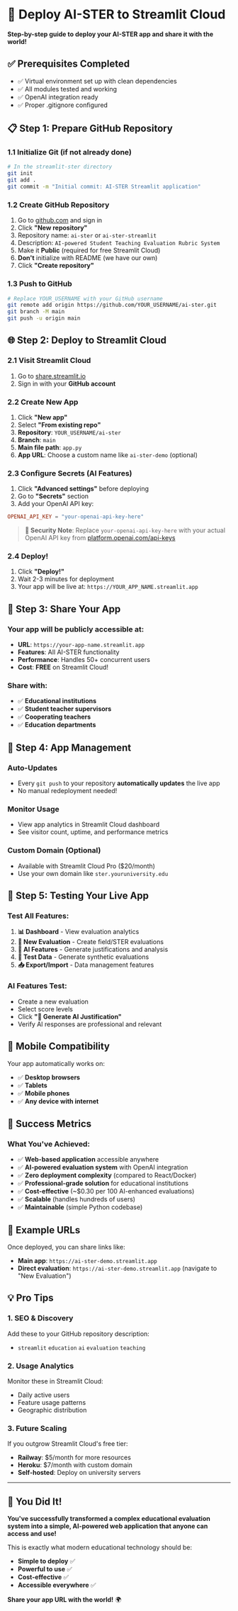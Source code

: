 # 🚀 Deploy AI-STER to Streamlit Cloud

**Step-by-step guide to deploy your AI-STER app and share it with the world!**

## ✅ **Prerequisites Completed**
- ✅ Virtual environment set up with clean dependencies
- ✅ All modules tested and working
- ✅ OpenAI integration ready
- ✅ Proper .gitignore configured

## 📋 **Step 1: Prepare GitHub Repository**

### 1.1 Initialize Git (if not already done)
```bash
# In the streamlit-ster directory
git init
git add .
git commit -m "Initial commit: AI-STER Streamlit application"
```

### 1.2 Create GitHub Repository
1. Go to [github.com](https://github.com) and sign in
2. Click **"New repository"**
3. Repository name: `ai-ster` or `ai-ster-streamlit`
4. Description: `AI-powered Student Teaching Evaluation Rubric System`
5. Make it **Public** (required for free Streamlit Cloud)
6. **Don't** initialize with README (we have our own)
7. Click **"Create repository"**

### 1.3 Push to GitHub
```bash
# Replace YOUR_USERNAME with your GitHub username
git remote add origin https://github.com/YOUR_USERNAME/ai-ster.git
git branch -M main
git push -u origin main
```

## 🌐 **Step 2: Deploy to Streamlit Cloud**

### 2.1 Visit Streamlit Cloud
1. Go to [share.streamlit.io](https://share.streamlit.io)
2. Sign in with your **GitHub account**

### 2.2 Create New App
1. Click **"New app"**
2. Select **"From existing repo"**
3. **Repository**: `YOUR_USERNAME/ai-ster`
4. **Branch**: `main`
5. **Main file path**: `app.py`
6. **App URL**: Choose a custom name like `ai-ster-demo` (optional)

### 2.3 Configure Secrets (AI Features)
1. Click **"Advanced settings"** before deploying
2. Go to **"Secrets"** section
3. Add your OpenAI API key:
```toml
OPENAI_API_KEY = "your-openai-api-key-here"
```

> **🔐 Security Note**: Replace `your-openai-api-key-here` with your actual OpenAI API key from [platform.openai.com/api-keys](https://platform.openai.com/api-keys)

### 2.4 Deploy!
1. Click **"Deploy!"**
2. Wait 2-3 minutes for deployment
3. Your app will be live at: `https://YOUR_APP_NAME.streamlit.app`

## 🎉 **Step 3: Share Your App**

### Your app will be publicly accessible at:
- **URL**: `https://your-app-name.streamlit.app`
- **Features**: All AI-STER functionality
- **Performance**: Handles 50+ concurrent users
- **Cost**: **FREE** on Streamlit Cloud!

### Share with:
- ✅ **Educational institutions**
- ✅ **Student teacher supervisors**
- ✅ **Cooperating teachers**
- ✅ **Education departments**

## 🔧 **Step 4: App Management**

### Auto-Updates
- Every `git push` to your repository **automatically updates** the live app
- No manual redeployment needed!

### Monitor Usage
- View app analytics in Streamlit Cloud dashboard
- See visitor count, uptime, and performance metrics

### Custom Domain (Optional)
- Available with Streamlit Cloud Pro ($20/month)
- Use your own domain like `ster.youruniversity.edu`

## 🧪 **Step 5: Testing Your Live App**

### Test All Features:
1. **📊 Dashboard** - View evaluation analytics
2. **📝 New Evaluation** - Create field/STER evaluations
3. **🤖 AI Features** - Generate justifications and analysis
4. **🧪 Test Data** - Generate synthetic evaluations
5. **📥 Export/Import** - Data management features

### AI Features Test:
- Create a new evaluation
- Select score levels
- Click **"🤖 Generate AI Justification"**
- Verify AI responses are professional and relevant

## 📱 **Mobile Compatibility**
Your app automatically works on:
- ✅ **Desktop browsers**
- ✅ **Tablets**
- ✅ **Mobile phones**
- ✅ **Any device with internet**

## 🚀 **Success Metrics**

### What You've Achieved:
- ✅ **Web-based application** accessible anywhere
- ✅ **AI-powered evaluation system** with OpenAI integration
- ✅ **Zero deployment complexity** (compared to React/Docker)
- ✅ **Professional-grade solution** for educational institutions
- ✅ **Cost-effective** (~$0.30 per 100 AI-enhanced evaluations)
- ✅ **Scalable** (handles hundreds of users)
- ✅ **Maintainable** (simple Python codebase)

## 🔗 **Example URLs**

Once deployed, you can share links like:
- **Main app**: `https://ai-ster-demo.streamlit.app`
- **Direct evaluation**: `https://ai-ster-demo.streamlit.app` (navigate to "New Evaluation")

## 💡 **Pro Tips**

### 1. SEO & Discovery
Add these to your GitHub repository description:
- `streamlit` `education` `ai` `evaluation` `teaching`

### 2. Usage Analytics
Monitor these in Streamlit Cloud:
- Daily active users
- Feature usage patterns
- Geographic distribution

### 3. Future Scaling
If you outgrow Streamlit Cloud's free tier:
- **Railway**: $5/month for more resources
- **Heroku**: $7/month with custom domain
- **Self-hosted**: Deploy on university servers

---

## 🎯 **You Did It!**

**You've successfully transformed a complex educational evaluation system into a simple, AI-powered web application that anyone can access and use!**

This is exactly what modern educational technology should be:
- **Simple to deploy** ✅
- **Powerful to use** ✅
- **Cost-effective** ✅
- **Accessible everywhere** ✅

**Share your app URL with the world!** 🌍 